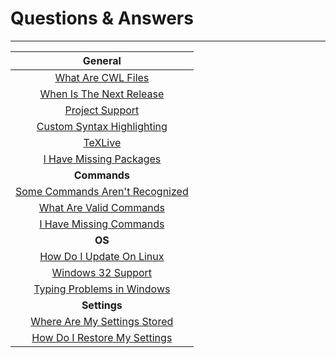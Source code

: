 
[OSX]: https://bintray.com/sunderme/texstudio/texstudio-osx#files
[windows]: https://bintray.com/sunderme/texstudio/texstudio-win#files
[development ppa]: https://launchpad.net/~sunderme/+archive/ubuntu/texstudio-daily
[compile TXS]: https://github.com/texstudio-org/texstudio/wiki/Compiling

[custom .cwl file]: https://htmlpreview.github.io/?https://github.com/texstudio-org/texstudio/blob/master/utilities/manual/usermanual_en.html#CWLDESCRIPTION
[.cwl files]: https://htmlpreview.github.io/?https://github.com/texstudio-org/texstudio/blob/master/utilities/manual/usermanual_en.html#CWLDESCRIPTION
[customizing of the language definition]: https://htmlpreview.github.io/?https://github.com/texstudio-org/texstudio/blob/master/utilities/manual/usermanual_en.html#LANGUAGEDEF
[cwl file]: https://htmlpreview.github.io/?https://github.com/texstudio-org/texstudio/blob/master/utilities/manual/usermanual_en.html#CWLDESCRIPTION


[opensuse homepage]: https://software.opensuse.org/download/package?project=home:jsundermeyer&package=texstudio
[use apt-pinning]: https://wiki.debian.org/AptPreferences

[Release 2.12.22]: https://github.com/texstudio-org/texstudio/releases/tag/2.12.22



[TeXStudio]: https://github.com/texstudio-org/texstudio
[Contribute]: ../Contribute


<!-----------------------------------[ FAQ ]----------------------------------->

[What Are CWL Files]: List/CWL%20Files
[How Do I Update On Linux]: List/Linux%20Updates
[When Is The Next Release]: List/Next%20Release
[Project Support]: List/Projects
[How Do I Restore My Settings]: List/Restore%20Settings
[Where Are My Settings Stored]: List/Settings
[Custom Syntax Highlighting]: List/Syntax%20Theme
[TeXLive]: List/TeXLive
[I Have Missing Packages]: List/Missing%20Package
[I Have Missing Commands]: List/Missing%20Command
[Some Commands Aren't Recognized]: List/Unrecognized%20Command
[What Are Valid Commands]: List/Valid%20Command
[Windows 32 Support]: List/Windows%2032
[Typing Problems in Windows]: List/Windows%20Keys


<!----------------------------------------------------------------------------->

# Questions & Answers

---

|                                 **General**                                  |
| :--------------------------------------------------------------------------: |
| [What Are CWL Files]                                                         |
| [When Is The Next Release]                                                   |
| [Project Support]                                                            |
| [Custom Syntax Highlighting]                                                 |
| [TeXLive]                                                                    |
| [I Have Missing Packages]                                                    |
|                              **Commands**                                    |
| [Some Commands Aren't Recognized]                                            |
| [What Are Valid Commands]                                                    |
| [I Have Missing Commands]                                                    |
|                                 **OS**                                       |
| [How Do I Update On Linux]                                                   |
| [Windows 32 Support]                                                         |
| [Typing Problems in Windows]                                                 |
|                              **Settings**                                    |
| [Where Are My Settings Stored]                                               |
| [How Do I Restore My Settings]                                               |
